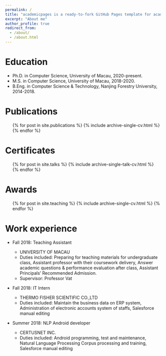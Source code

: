 ```yaml
---
permalink: /
title: "academicpages is a ready-to-fork GitHub Pages template for academic personal websites"
excerpt: "About me"
author_profile: true
redirect_from: 
  - /about/
  - /about.html
---
```


Education
======
* Ph.D. in Computer Science, University of Macau, 2020-present.
* M.S. in Computer Science, University of Macau, 2018-2020.
* B.Eng. in Computer Science & Technology, Nanjing Forestry University, 2014-2018.

Publications
======
  <ul>{% for post in site.publications %}
    {% include archive-single-cv.html %}
  {% endfor %}</ul>
  
Certificates
======
  <ul>{% for post in site.talks %}
    {% include archive-single-talk-cv.html %}
  {% endfor %}</ul>
  
Awards
======
  <ul>{% for post in site.teaching %}
    {% include archive-single-cv.html %}
  {% endfor %}</ul>

Work experience
======
* Fall 2018: Teaching Assistant
  * UNIVERSITY OF MACAU
  * Duties included: Preparing for teaching materials for undergraduate class, Assistant professor with their coursework delivery, Answer academic questions & performance evaluation after class, Assistant Principals’ Recommended Admission.
  * Supervisor: Professor Vat

* Fall 2018: IT Intern
  * THERMO FISHER SCIENTIFIC CO.,LTD
  * Duties included: Maintain the business data on ERP system, Administration of electronic accounts system of staffs, Salesforce manual editing
  
* Summer 2018: NLP Android developer
  * CERTUSNET INC.
  * Duties included: Android programming, test and maintenance, Natural Language Processing Corpus processing and training, Salesforce manual editing
  

